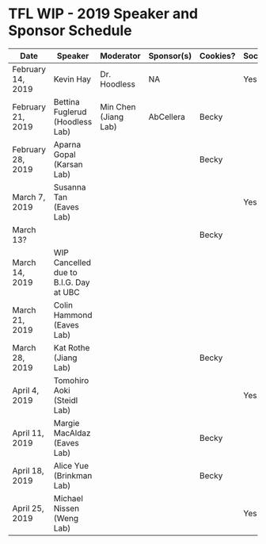 # TFL WIP - 2019 Speaker and Sponsor Schedule

| Date              | Speaker                                | Moderator            | Sponsor(s) | Cookies? | Social? |
|-------------------|----------------------------------------|----------------------|------------|----------|---------|
| February 14, 2019 | Kevin Hay                              | Dr. Hoodless         | NA         |          | Yes     |
| February 21, 2019 | Bettina Fuglerud (Hoodless Lab)        | Min Chen (Jiang Lab) | AbCellera  | Becky    |         |
| February 28, 2019 | Aparna Gopal (Karsan Lab)              |                      |            | Becky    |         |
| March 7, 2019     | Susanna Tan (Eaves Lab)                |                      |            |          | Yes     |
| March 13?         |                                        |                      |            | Becky    |         |
| March 14, 2019    | WIP Cancelled due to B.I.G. Day at UBC |                      |            |          |         |
| March 21, 2019    | Colin Hammond (Eaves Lab)              |                      |            |          |         |
| March 28, 2019    | Kat Rothe (Jiang Lab)                  |                      |            | Becky    |         |
| April 4, 2019     | Tomohiro Aoki (Steidl Lab)             |                      |            |          | Yes     |
| April 11, 2019    | Margie MacAldaz (Eaves Lab)            |                      |            | Becky    |         |
| April 18, 2019    | Alice Yue (Brinkman Lab)               |                      |            | Becky    |         |
| April 25, 2019    | Michael Nissen (Weng Lab)              |                      |            |          | Yes     |
